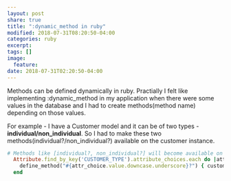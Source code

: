 ```yaml
---
layout: post
share: true
title: ":dynamic_method in ruby"
modified: 2018-07-31T08:20:50-04:00
categories: ruby
excerpt:
tags: []
image:
  feature:
date: 2018-07-31T02:20:50-04:00
---
```


Methods can be defined dynamically in ruby.
Practially I felt like implementing :dynamic_method in my application when there were some values in the database and I had to create methods(method name) depending on those values.

For example - I have a Customer model and it can be of two types - **individual/non_individual**.
So I had to make these two methods(individual?/non_individual?) available on the customer instance.

```ruby
# Methods like [individual?, non_individual?] will become available on any customer instance.
  Attribute.find_by_key('CUSTOMER_TYPE').attribute_choices.each do |attr_choice|
    define_method("#{attr_choice.value.downcase.underscore}?") { customer_type_attribute == attr_choice }
  end
```

